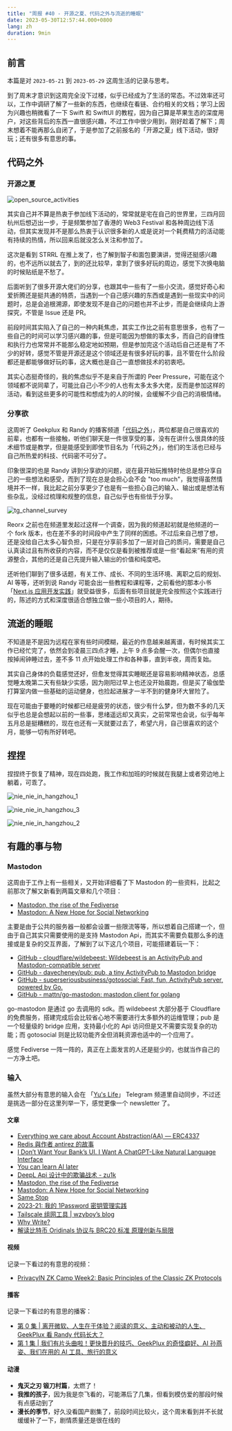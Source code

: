 ```yaml
---
title: "周报 #40 - 开源之夏、代码之外与流逝的睡眠"
date: 2023-05-30T12:57:44.000+0800
lang: zh
duration: 9min
---
```




## 前言

本篇是对 `2023-05-21` 到 `2023-05-29` 这周生活的记录与思考。

到了周末才意识到这周完全没下过楼，似乎已经成为了生活的常态。不过效率还可以，工作中调研了解了一些新的东西，也继续在看链、合约相关的文档；学习上因为兴趣也稍微看了一下 Swift 和 SwiftUI 的教程，因为自己算是苹果生态的深度用户，对这些背后的东西一直很感兴趣，不过工作中很少用到，刚好趁着了解下；周末想着不能再那么自闭了，于是参加了之前报名的「开源之夏」线下活动，很好玩；还有很多有意思的事。

## 代码之外

### 开源之夏

![open_source_activities](https://image.pseudoyu.com/images/open_source_activities.jpg)

其实自己并不算是热衷于参加线下活动的，常常就是宅在自己的世界里，三四月回杭州后想迈出一步，于是频繁参加了香港的 Web3 Festival 和各种周边线下活动，但其实发现并不是那么热衷于认识很多新的人或是说对一个耗费精力的活动能有持续的热情，所以回来后就没怎么关注和参加了。

这次是看到 STRRL 在推上发了，也了解到智子和面包要演讲，觉得还挺感兴趣的，也不远所以就去了，到的还比较早，拿到了很多好玩的周边，感觉下次换电脑的时候贴纸是不愁了。

后面听到了很多开源大佬们的分享，也跟其中一些有了一些小交流，感觉好奇心和爱折腾还是挺共通的特质，当遇到一个自己感兴趣的东西或是遇到一些现实中的问题时，总是会追根溯源，即使发现不是自己的问题也并不止步，而是会继续向上游探究，不管是 Issue 还是 PR。

前段时间其实陷入了自己的一种内耗焦虑，其实工作比之前有意思很多，也有了一些自己的时间可以学习感兴趣的事，但是可能因为想做的事太多，而自己的自律性和执行力也常常并不能那么稳定地如预期，但是参加完这个活动后自己还是有了不少的好转，感觉不管是开源还是这个领域还是有很多好玩的事，且不管在什么阶段都还是都能够做好玩的事，这大概也是自己一直想做技术的初衷吧。

其实心态挺奇怪的，我的焦虑似乎不是来自于所谓的 Peer Pressure，可能在这个领域都不说同辈了，可能比自己小不少的人也有太多太多大佬，反而是参加这样的活动，看到这些更多的可能性和想成为的人的时候，会缓解不少自己的消极情绪。

### 分享欲

这周听了 Geekplux 和 Randy 的播客频道「[代码之外](https://bento.me/beyondcode)」，两位都是自己很喜欢的前辈，也都有一些接触，听他们聊天是一件很享受的事，没有在讲什么很具体的技术细节或是教学，但是能感受到即使节目名为「代码之外」，他们的生活也已经与自己所热爱的科技、代码密不可分了。

印象很深的也是 Randy 讲到分享欲的问题，说在最开始玩推特时他总是想分享自己的一些想法和感受，而到了现在总是会担心会不会 "too much"，我觉得虽然情境并不一样，我比起之前分享更少了也是有一些担心自己的输入、输出或是想法有些杂乱，没经过梳理和规整的信息，自己似乎也有些怯于分享。

![tg_channel_survey](https://image.pseudoyu.com/images/tg_channel_survey.png)

Reorx 之前也在频道里发起过这样一个调查，因为我的频道起初就是他频道的一个 fork 版本，也在差不多的时间段中产生了同样的困惑。不过后来自己想了想，还是没给自己太多心智负担，只是在分享前多加了一层对自己的质问，需要是自己认真读过且有所收获的内容，而不是仅仅是看到被推荐或是一些“看起来”有用的资源整合，其他的还是自己先提升输入输出的价值和纯度吧。

还听他们聊到了很多话题，有关工作、成长、不同的生活环境、离职之后的规划、AI 等等，还听到说 Randy 可能会出一些教程和课程等，之前看他的那本小书「[Next.js 应用开发实践](https://nextjs-in-action-cn.taonan.lu/)」就受益很多，后面有些项目就是完全按照这个实践进行的，陈述的方式和深度很适合想独立做一些小项目的人，期待。

## 流逝的睡眠

不知道是不是因为远程在家有些时间模糊，最近的作息越来越离谱，有时候其实工作已经忙完了，依然会到凌晨三四点才睡，上午 9 点多会醒一次，但偶尔也直接按掉闹钟睡过去，差不多 11 点开始处理工作和各种事，直到半夜，周而复始。

其实自己身体的负载感觉还好，但愈发觉得其实睡眠还是容易影响精神状态，总感觉睡太晚第二天有些缺少实感，因为刚阳过早上也还没开始晨跑，但是买了瑜伽垫打算室内做一些基础的运动健身，也捡起进展才一半不到的健身环大冒险了。

现在可能由于要睡的时候都已经是疲劳的状态，很少有什么梦，但为数不多的几天似乎也总是会想起以前的一些事，思绪遥远却又真实，之前常常也会说，似乎每年五月总是挺糟糕的，现在也还有一天就要过去了，希望六月，自己很喜欢的这个月，能够一切有所好转吧。

## 捏捏

捏捏终于恢复了精神，现在四处跑，我工作和加班的时候就在我腿上或者旁边地上躺着，可乖了。

![nie_nie_in_hangzhou_1](https://image.pseudoyu.com/images/nie_nie_in_hangzhou_1.jpg)

![nie_nie_in_hangzhou_3](https://image.pseudoyu.com/images/nie_nie_in_hangzhou_3.jpg)

![nie_nie_in_hangzhou_2](https://image.pseudoyu.com/images/nie_nie_in_hangzhou_2.jpg)

## 有趣的事与物

### Mastodon

这周由于工作上有一些相关，又开始详细看了下 Mastodon 的一些资料，比起之前那次了解又新看到两篇文章和几个项目：

- [Mastodon, the rise of the Fediverse](https://checkfirst.network/mastodon-the-rise-of-fediverse/)
- [Mastodon: A New Hope for Social Networking](https://tidbits.com/2023/01/27/mastodon-a-new-hope-for-social-networking/)

主要是由于公共的服务器一般都会设置一些限流等等，所以想着自己搭建一个，但由于自己其实只需要使用的是支持 Mastodon Api，而其实不需要负载那么多的连接或是复杂的交互界面，了解到了以下这几个项目，可能搭建着玩一下：

- [GitHub - cloudflare/wildebeest: Wildebeest is an ActivityPub and Mastodon-compatible server](https://github.com/cloudflare/wildebeest)
- [GitHub - davecheney/pub: pub, a tiny ActivityPub to Mastodon bridge](https://github.com/davecheney/pub)
- [GitHub - superseriousbusiness/gotosocial: Fast, fun, ActivityPub server, powered by Go.](https://github.com/superseriousbusiness/gotosocial)
- [GitHub - mattn/go-mastodon: mastodon client for golang](https://github.com/mattn/go-mastodon)

go-mastodon 是通过 go 去调用的 sdk。而 wildebeest 大部分基于 Cloudflare 的免费服务，搭建完成后会比较省心地不需要进行太多额外的运维管理；pub 是一个轻量级的 bridge 应用，支持最小化的 Api 访问但是又不需要实现复杂的功能；而 gotosocial 则是比较功能齐全但消耗资源也适中的一个应用了。

感觉 Fediverse 一阵一阵的，真正在上面发言的人还是挺少的，也就当作自己的一方净土吧。

### 输入

虽然大部分有意思的输入会在 「[Yu's Life](https://t.me/pseudoyulife)」 Telegram 频道里自动同步，不过还是挑选一部分在这里列举一下，感觉更像一个 newsletter 了。

#### 文章

- [Everything we care about Account Abstraction\(AA\) — ERC4337](https://medium.com/@poporuii/should-we-bullish-on-account-abstraction-aa-and-how-to-evaluate-erc4337-5f15e30507e)
- [Redis 與作者 antirez 的故事](https://blog.brachiosoft.com/redis)
- [I Don’t Want Your Bank’s UI. I Want A ChatGPT-Like Natural Language Interface](https://medium.com/@jasonlmcaffee/i-dont-want-your-bank-s-ui-i-want-chatgpt-integration-1489cc58a2e0)
- [You can learn AI later](https://world.hey.com/jason/you-can-learn-ai-later-08fce896)
- [DeepL Api 设计中的欺骗战术 - zu1k](https://zu1k.com/posts/thinking/deception-tactics-in-deepl-api-design/)
- [Mastodon, the rise of the Fediverse](https://checkfirst.network/mastodon-the-rise-of-fediverse/)
- [Mastodon: A New Hope for Social Networking](https://tidbits.com/2023/01/27/mastodon-a-new-hope-for-social-networking/)
- [Same Stop](https://www.engineersneedart.com/blog/samestop/samestop.html)
- [2023-21: 我的 1Password 密钥管理实践](https://xuanwo.io/reports/2023-21/)
- [Tailscale 组网工具 | wzyboy’s blog](https://wzyboy.im/post/1524.html)
- [Why Write?](https://fs.blog/why-write/)
- [解读比特币 Oridinals 协议与 BRC20 标准 原理创新与局限](https://mp.weixin.qq.com/s/GdOunI1SMe427FkNYZsIpA)

#### 视频

记录一下看过的有意思的视频：

- [PrivacyIN ZK Camp Week2: Basic Principles of the Classic ZK Protocols](https://www.youtube.com/watch?v=c_bBJriqGSA)

#### 播客

记录一下看过的有意思的播客：

- [第 0 集 | 离开微软、人生在于体验？阅读的意义、主动和被动的人生、GeekPlux 看 Randy 代码长大？](https://www.listennotes.com/e/ee4e1b122f424989866df0764c7f6829)
- [第 1 集 | 我们有片头曲啦！更快晋升的技巧、GeekPlux 的奇怪癖好、AI 孙燕姿、我们在用的 AI 工具、旅行的意义](https://www.listennotes.com/e/80e247a8046b4289a87b288e57f0c3e0)

#### 动漫

- **鬼灭之刃 锻刀村篇**，太燃了！
- **我推的孩子**，因为我是奈飞看的，可能滞后了几集，但看到模仿爱的那段时候有点感动到了
- **漫长的季节**，好久没看国产剧集了，前段时间比较火，这个周末看到并不长就缓缓补了一下，剧情质量还是很在线的
